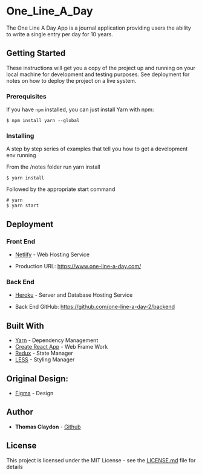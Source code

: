 # One_Line_A_Day

The One Line A Day App is a journal application providing users the ability to write a single entry per day for 10 years.

## Getting Started

These instructions will get you a copy of the project up and running on your local machine for development and testing purposes. See deployment for notes on how to deploy the project on a live system.

### Prerequisites

If you have ```npm``` installed, you can just install Yarn with npm:

```
$ npm install yarn --global
```

### Installing

A step by step series of examples that tell you how to get a development env running

From the /notes folder run yarn install

```
$ yarn install
```

Followed by the appropriate start command

```
# yarn
$ yarn start
```

## Deployment

### Front End
* [Netlify](https://www.netlify.com/) - Web Hosting Service
- Production URL: https://www.one-line-a-day.com/

### Back End
* [Heroku](https://www.heroku.com/) - Server and Database Hosting Service
- Back End GitHub: https://github.com/one-line-a-day-2/backend

## Built With

* [Yarn](https://yarnpkg.com/en/) - Dependency Management
* [Create React App](https://facebook.github.io/create-react-app/) - Web Frame Work
* [Redux](https://redux.js.org/) - State Manager
* [LESS](http://lesscss.org/) - Styling Manager

## Original Design:
* [Figma](https://www.figma.com/file/BIws74DOpMo8fpyVXG4CT1a0/Web-FrontEnd-UI?node-id=0%3A1) - Design

## Author

* **Thomas Claydon** - [Github](https://github.com/gittc100)

## License

This project is licensed under the MIT License - see the [LICENSE.md](LICENSE.md) file for details








